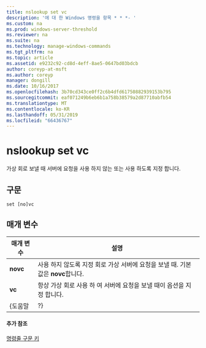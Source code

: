```yaml
---
title: nslookup set vc
description: '에 대 한 Windows 명령을 항목 * * *- '
ms.custom: na
ms.prod: windows-server-threshold
ms.reviewer: na
ms.suite: na
ms.technology: manage-windows-commands
ms.tgt_pltfrm: na
ms.topic: article
ms.assetid: e9232c92-cd8d-4eff-8ae5-0647bd03bdcb
author: coreyp-at-msft
ms.author: coreyp
manager: dongill
ms.date: 10/16/2017
ms.openlocfilehash: 3b70cd343ce0ff2c6b4dfd61750882939153b795
ms.sourcegitcommit: eaf071249b6eb6b1a758b38579a2d87710abfb54
ms.translationtype: MT
ms.contentlocale: ko-KR
ms.lasthandoff: 05/31/2019
ms.locfileid: "66436767"
---
```

# <a name="nslookup-set-vc"></a>nslookup set vc



가상 회로 보낼 때 서버에 요청을 사용 하지 않는 또는 사용 하도록 지정 합니다.

## <a name="syntax"></a>구문

```
set [no]vc
```

## <a name="parameters"></a>매개 변수

| 매개 변수 |                                              설명                                               |
|-----------|--------------------------------------------------------------------------------------------------------|
| **novc**  | 사용 하지 않도록 지정 회로 가상 서버에 요청을 보낼 때. 기본값은 **novc**합니다. |
|  **vc**   |             항상 가상 회로 사용 하 여 서버에 요청을 보낼 때이 옵션을 지정 합니다.             |
|   {도움말   |                                                   ?}                                                   |

#### <a name="additional-references"></a>추가 참조

[명령줄 구문 키](command-line-syntax-key.md)